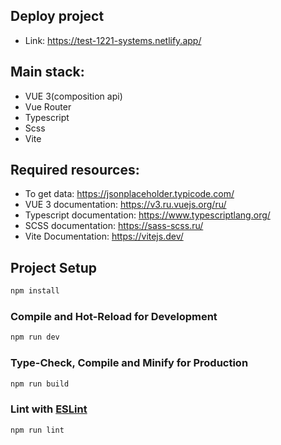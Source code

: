 ## Deploy project

- Link: https://test-1221-systems.netlify.app/

## Main stack:

- VUE 3(composition api)
- Vue Router
- Typescript
- Scss
- Vite

## Required resources:

- To get data: https://jsonplaceholder.typicode.com/
- VUE 3 documentation: https://v3.ru.vuejs.org/ru/
- Typescript documentation: https://www.typescriptlang.org/
- SCSS documentation: https://sass-scss.ru/
- Vite Documentation: https://vitejs.dev/

## Project Setup

```sh
npm install
```

### Compile and Hot-Reload for Development

```sh
npm run dev
```

### Type-Check, Compile and Minify for Production

```sh
npm run build
```

### Lint with [ESLint](https://eslint.org/)

```sh
npm run lint
```
